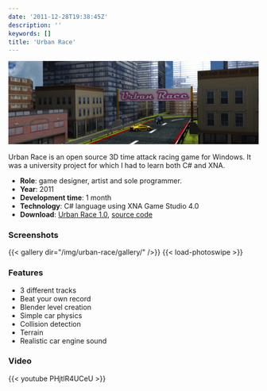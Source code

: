 ```yaml
---
date: '2011-12-28T19:38:45Z'
description: ''
keywords: []
title: 'Urban Race'
---
```


![](/img/urban-race/urbanrace.jpg 'urbanrace')

Urban Race is an open source 3D time attack racing game for Windows. It was a university project for which I had to learn both C# and XNA.

- **Role**: game designer, artist and sole programmer.
- **Year**: 2011
- **Development time**: 1 month
- **Technology**: C# language using XNA Game Studio 4.0
- **Download**: [Urban Race 1.0](https://github.com/downloads/siondream/urbanrace/urbanrace-1.0-win.zip), [source code](https://github.com/siondream/urbanrace)

### Screenshots

{{< gallery dir="/img/urban-race/gallery/" />}}
{{< load-photoswipe >}}

### Features

- 3 different tracks
- Beat your own record
- Blender level creation
- Simple car physics
- Collision detection
- Terrain
- Realistic car engine sound

### Video

{{< youtube PHjtlR4UCeU >}}
